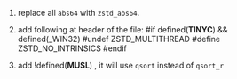 1. replace all `abs64` with `zstd_abs64`.

2. add following at header of the file:
#if defined(__TINYC__) && defined(_WIN32)
#undef ZSTD_MULTITHREAD
#define ZSTD_NO_INTRINSICS
#endif

3. add !defined(__MUSL__) , it will use `qsort` instead of `qsort_r`
